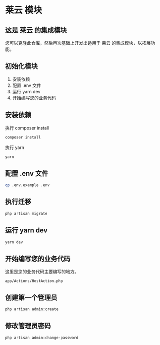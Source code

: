 # 莱云 模块

## 这是 莱云 的集成模块

您可以克隆此仓库，然后再次基础上开发出适用于 莱云 的集成模块，以拓展功能。

## 初始化模块

1. 安装依赖
2. 配置 .env 文件
3. 运行 yarn dev
4. 开始编写您的业务代码

## 安装依赖

执行 composer install

```bash
composer install
```

执行 yarn

```bash
yarn
```

## 配置 .env 文件

```bash
cp .env.example .env
```

## 执行迁移

```bash
php artisan migrate
```

## 运行 yarn dev

```bash
yarn dev
```

## 开始编写您的业务代码

这里是您的业务代码主要编写的地方。

```text
app/Actions/HostAction.php
```

## 创建第一个管理员

```bash
php artisan admin:create
```

## 修改管理员密码

```bash
php artisan admin:change-password
```
